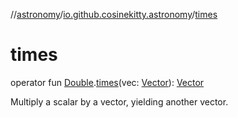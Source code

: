 //[astronomy](../../index.md)/[io.github.cosinekitty.astronomy](index.md)/[times](times.md)

# times

operator fun [Double](https://kotlinlang.org/api/latest/jvm/stdlib/kotlin-stdlib/kotlin/-double/index.html).[times](times.md)(vec: [Vector](-vector/index.md)): [Vector](-vector/index.md)

Multiply a scalar by a vector, yielding another vector.
